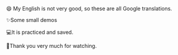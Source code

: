 😄 My English is not very good, so these are all Google translations.

✨Some small demos

💻It is practiced and saved.

👀Thank you very much for watching.
